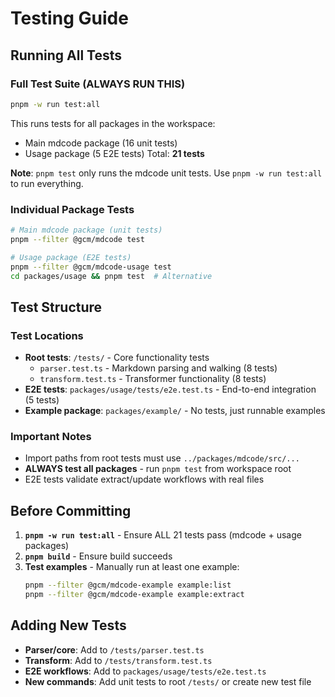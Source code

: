 # Testing Guide

## Running All Tests

### Full Test Suite (ALWAYS RUN THIS)
```bash
pnpm -w run test:all
```
This runs tests for all packages in the workspace:
- Main mdcode package (16 unit tests)
- Usage package (5 E2E tests)
Total: **21 tests**

**Note**: `pnpm test` only runs the mdcode unit tests. Use `pnpm -w run test:all` to run everything.

### Individual Package Tests
```bash
# Main mdcode package (unit tests)
pnpm --filter @gcm/mdcode test

# Usage package (E2E tests)
pnpm --filter @gcm/mdcode-usage test
cd packages/usage && pnpm test  # Alternative
```

## Test Structure

### Test Locations
- **Root tests**: `/tests/` - Core functionality tests
  - `parser.test.ts` - Markdown parsing and walking (8 tests)
  - `transform.test.ts` - Transformer functionality (8 tests)
- **E2E tests**: `packages/usage/tests/e2e.test.ts` - End-to-end integration (5 tests)
- **Example package**: `packages/example/` - No tests, just runnable examples

### Important Notes
- Import paths from root tests must use `../packages/mdcode/src/...`
- **ALWAYS test all packages** - run `pnpm test` from workspace root
- E2E tests validate extract/update workflows with real files

## Before Committing
1. **`pnpm -w run test:all`** - Ensure ALL 21 tests pass (mdcode + usage packages)
2. **`pnpm build`** - Ensure build succeeds
3. **Test examples** - Manually run at least one example:
   ```bash
   pnpm --filter @gcm/mdcode-example example:list
   pnpm --filter @gcm/mdcode-example example:extract
   ```

## Adding New Tests
- **Parser/core**: Add to `/tests/parser.test.ts`
- **Transform**: Add to `/tests/transform.test.ts`
- **E2E workflows**: Add to `packages/usage/tests/e2e.test.ts`
- **New commands**: Add unit tests to root `/tests/` or create new test file
